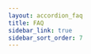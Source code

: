 ```yaml
---
layout: accordion_faq
title: FAQ
sidebar_link: true
sidebar_sort_order: 7
---
```


<!-- The content for this page is under layouts/.

It's a hacky fix to get tabbed content into this theme, but it does the job for now. -->